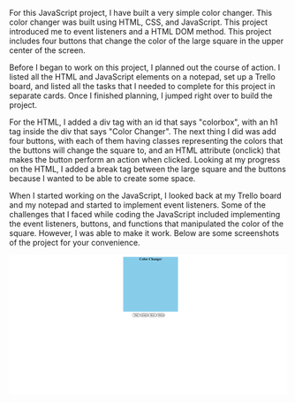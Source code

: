 For this JavaScript project, I have built a very simple color changer. This color changer was built using HTML, CSS, and JavaScript. This project introduced me to event listeners and a HTML DOM method. This project includes four buttons that change the color of the large square in the upper center of the screen.

Before I began to work on this project, I planned out the course of action. I listed all the HTML and JavaScript elements on a notepad, set up a Trello board, and listed all the tasks that I needed to complete for this project in separate cards. Once I finished planning, I jumped right over to build the project.

For the HTML, I added a div tag with an id that says "colorbox", with an h1 tag inside the div that says "Color Changer". The next thing I did was add four buttons, with each of them having classes representing the colors that the buttons will change the square to, and an HTML attribute (onclick) that makes the button perform an action when clicked. Looking at my progress on the HTML, I added a break tag between the large square and the buttons because I wanted to be able to create some space.

When I started working on the JavaScript, I looked back at my Trello board and my notepad and started to implement event listeners. Some of the challenges that I faced while coding the JavaScript included implementing the event listeners, buttons, and functions that manipulated the color of the square. However, I was able to make it work. Below are some screenshots of the project for your convenience.

![Color Changer](/color-changer.gif)